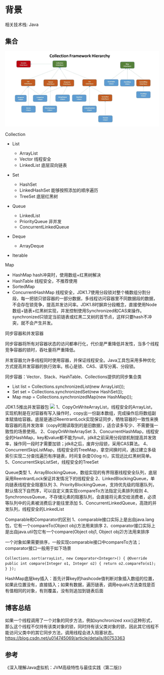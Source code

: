 # 背景

相关技术栈: Java 

## 集合
![](../assets/images/20200707/001.png)

Collection
* List
  - ArrayList 
  - Vector 线程安全
  - LinkedList 底层双向链表

* Set 
  - HashSet 
  - LinkedHashSet 能够按照添加的顺序遍历
  - TreeSet 底层红黑树
  
* Queue
  - LinkedList
  - PriorityQueue 非并发
  - ConcurrentLinkedQueue
  
* Deque
  - ArrayDeque
  
* Iterable

Map
* HashMap hash冲突时，使用数组+红黑树解决
* HashTable 线程安全，不推荐使用
* SortedMap
* ConcurrentHashMap 线程安全，JDK1.7使用分段锁对整个桶数组分割分段，每一把锁只锁容器的一部分数据，多线程访问容器里不同数据段的数据，不会存在锁竞争，提高并发访问率。JDK1.8时摒弃分段概念，直接使用Node数组+链表+红黑树实现，并发控制使用Synchronized和CAS来操作。synchronized只锁定当前链表或红黑二叉树的首节点，这样只要hash不冲突，就不会产生并发。

同步容器和并发容器

同步容器将所有对容器状态的访问都串行化，代价是严重降低并发性，当多个线程竞争容器的锁时，吞吐量将严重降低。

并发容器允许多线程同时使用容器，并保证线程安全。Java工具包采用多种优化方式提高并发容器的执行效率。核心是锁、CAS、读写分离、分段锁。

同步容器：Vector、Stack、HashTable、Collections提供的同步集合类
* List list = Collections.synchronizedList(new ArrayList());
* Set set = Collections.synchronizedSet(new HashSet());
* Map map = Collections.synchronizedMap(new HashMap());

JDK1.5推出并发容器包
![](../assets/images/24550200707/002.png)
1、CopyOnWriteArrayList，线程安全的ArrayList，实现机制是在对容器有写入操作时，copy出一份副本数组，完成操作后将数组副本赋值给容器。底层是通过ReentrantLock实现保证同步，牺牲容器的一致性来换取容器的高并发效率（copy时期读取到的是旧数据），适合读多写少、不需要强一致性的场景使用。
2、CopyOnWriteArraySet
3、ConcurrentHashMap，线程安全的HashMap，key和value都不能为null，jdk8之前采用分段锁机制提高并发效率，操作同一段时才需要加锁；jdk8之后，废弃分段锁，采用CAS算法。
4、ConcurrentSkipListMap，线程安全的TreeMap，拿空间换时间，通过建立多级索引实现二分查找遍历有序链表，时间复杂度O(log n)，实现远比红黑树简单。
5、ConcurrentSkipListSet，线程安全的TreeSet

Queue类型
1、ArrayBlockingQueue，数组实现的有界阻塞线程安全队列，底层采用ReentrantLock保证并发情况下的线程安全
2、LinkedBlockingQueue，单向链表线程安全阻塞队列
3、PriorityBlockingQueue，支持优先级的阻塞队列，默认情况下自然序，可以自定义类实现compareTo方法指定元素排列规则
4、SynchronousQueue，不存储元素的阻塞队列，会直接将元素交给消费者，必须等队列中的元素被消费后才能往里添加
5、ConcurrentLinkedQueue，高效的并发队列，线程安全的LinkedList

Comparable和Comparator的区别
1、comparable接口实际上是出自java.lang包，它有一个compareTo(Object obj)方法用来排序
2、comparator接口实际上是出自java.util包它有一个compare(Object obj1, Object obj2)方法用来排序

一个对象如果需要排序，一般实现comparable接口中compareTo方法；comparator接口一般用于如下场景

`Collections.sort(arrayList, new Comparator<Integer>() {
             @Override
             public int compare(Integer o1, Integer o2) {
                 return o2.compareTo(o1);
             }
         });`

HashMap底层key插入：首先计算key的hashcode值判断对象插入数组的位置，如果此位置没有，直接插入；如果有数据，遍历链表，调用equals方法查找是否有值相同的对象，有则覆盖，没有则追加到链表后面

## 博客总结
如果一个线程调用了一个对象的同步方法，例如synchronized xxx()这种形式，那么这个线程不仅持有该类对象的锁，同时持有该父类对象的锁，因此其它线程不能访问父类中的其它同步方法，调用线程会进入阻塞状态。
<https://blog.csdn.net/u014745069/article/details/80753363>

## 参考
《深入理解Java虚拟机：JVM高级特性与最佳实践（第二版)》

